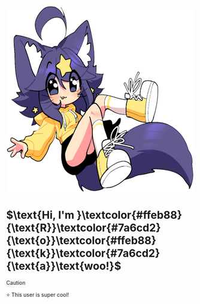 <div align="left">
  <img src="https://raw.githubusercontent.com/Rokawoo/Rokawoo/main/SuperiorMari.png" alt="Rokawoo" height="500" width="auto" title="Awoo!"/>
  <h1>$\text{Hi, I'm }\textcolor{#ffeb88}{\text{R}}\textcolor{#7a6cd2}{\text{o}}\textcolor{#ffeb88}{\text{k}}\textcolor{#7a6cd2}{\text{a}}\text{woo!}$</h1>
</div>

> [!CAUTION]
> ⭐ This user is super cool!
